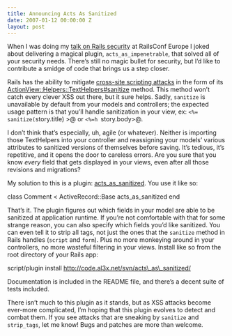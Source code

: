```yaml
---
title: Announcing Acts As Sanitized
date: 2007-01-12 00:00:00 Z
layout: post
---
```





When I was doing my [talk on Rails security](http://static.al3x.net/securing_rails.pdf) at RailsConf Europe I joked about delivering a magical plugin, `acts_as_impenetrable`, that solved all of your security needs. There’s still no magic bullet for security, but I’d like to contribute a smidge of code that brings us a step closer.

Rails has the ability to mitigate [cross-site scripting attacks](http://en.wikipedia.org/wiki/Cross-site_scripting) in the form of its [ActionView::Helpers::TextHelpers\#sanitize](http://api.rubyonrails.org/classes/ActionView/Helpers/TextHelper.html#M000516) method. This method won’t catch every clever XSS out there, but it sure helps. Sadly, `sanitize` is unavailable by default from your models and controllers; the expected usage pattern is that you’ll handle sanitization in your view, ex: `<%= sanitize(`story.title) \>@ or `<%=h `story.body\>@.

I don’t think that’s especially, uh, agile (or whatever). Neither is importing those TextHelpers into your controller and reassigning your models’ various attributes to sanitized versions of themselves before saving. It’s tedious, it’s repetitive, and it opens the door to careless errors. Are you sure that you know *every* field that gets displayed in your views, even after all those revisions and migrations?

My solution to this is a plugin: [acts\_as\_sanitized](http://code.al3x.net/svn/acts_as_sanitized/). You use it like so:

class Comment \< ActiveRecord::Base
 acts\_as\_sanitized
 end

That’s it. The plugin figures out which fields in your model are able to be sanitized at application runtime. If you’re not comfortable with that for some strange reason, you can also specify which fields you’d like sanitized. You can even tell it to strip all tags, not just the ones that the `sanitize` method in Rails handles (`script` and `form`). Plus no more monkeying around in your controllers, no more wasteful filtering in your views.
Install like so from the root directory of your Rails app:

script/plugin install http://code.al3x.net/svn/acts\_as\_sanitized/

Documentation is included in the README file, and there’s a decent suite of tests included.

There isn’t much to this plugin as it stands, but as XSS attacks become ever-more complicated, I’m hoping that this plugin evolves to detect and combat them. If you see attacks that are sneaking by `sanitize` and `strip_tags`, let me know! Bugs and patches are more than welcome.

